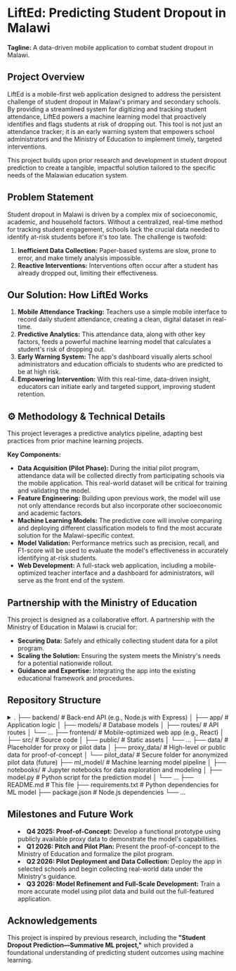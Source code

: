 #  LiftEd: Predicting Student Dropout in Malawi

**Tagline:** A data-driven mobile application to combat student dropout in Malawi.

##  Project Overview
LiftEd is a mobile-first web application designed to address the persistent challenge of student dropout in Malawi's primary and secondary schools. By providing a streamlined system for digitizing and tracking student attendance, LiftEd powers a machine learning model that proactively identifies and flags students at risk of dropping out. This tool is not just an attendance tracker; it is an early warning system that empowers school administrators and the Ministry of Education to implement timely, targeted interventions.

This project builds upon prior research and development in student dropout prediction to create a tangible, impactful solution tailored to the specific needs of the Malawian education system.

##  Problem Statement
Student dropout in Malawi is driven by a complex mix of socioeconomic, academic, and household factors. Without a centralized, real-time method for tracking student engagement, schools lack the crucial data needed to identify at-risk students before it's too late. The challenge is twofold:
1.  **Inefficient Data Collection:** Paper-based systems are slow, prone to error, and make timely analysis impossible.
2.  **Reactive Interventions:** Interventions often occur after a student has already dropped out, limiting their effectiveness.

##  Our Solution: How LiftEd Works
1.  **Mobile Attendance Tracking:** Teachers use a simple mobile interface to record daily student attendance, creating a clean, digital dataset in real-time.
2.  **Predictive Analytics:** This attendance data, along with other key factors, feeds a powerful machine learning model that calculates a student's risk of dropping out.
3.  **Early Warning System:** The app's dashboard visually alerts school administrators and education officials to students who are predicted to be at high risk.
4.  **Empowering Intervention:** With this real-time, data-driven insight, educators can initiate early and targeted support, improving student retention.

## ⚙️ Methodology & Technical Details
This project leverages a predictive analytics pipeline, adapting best practices from prior machine learning projects.

**Key Components:**
*   **Data Acquisition (Pilot Phase):** During the initial pilot program, attendance data will be collected directly from participating schools via the mobile application. This real-world dataset will be critical for training and validating the model.
*   **Feature Engineering:** Building upon previous work, the model will use not only attendance records but also incorporate other socioeconomic and academic factors.
*   **Machine Learning Models:** The predictive core will involve comparing and deploying different classification models to find the most accurate solution for the Malawi-specific context.
*   **Model Validation:** Performance metrics such as precision, recall, and F1-score will be used to evaluate the model's effectiveness in accurately identifying at-risk students.
*   **Web Development:** A full-stack web application, including a mobile-optimized teacher interface and a dashboard for administrators, will serve as the front end of the system.

##  Partnership with the Ministry of Education
This project is designed as a collaborative effort. A partnership with the Ministry of Education in Malawi is crucial for:
*   **Securing Data:** Safely and ethically collecting student data for a pilot program.
*   **Scaling the Solution:** Ensuring the system meets the Ministry's needs for a potential nationwide rollout.
*   **Guidance and Expertise:** Integrating the app into the existing educational framework and procedures.

##  Repository Structure
<details>
<summary>
.
├── backend/ # Back-end API (e.g., Node.js with Express)
│ ├── app/ # Application logic
│ ├── models/ # Database models
│ ├── routes/ # API routes
│ └── ...
├── frontend/ # Mobile-optimized web app (e.g., React)
│ ├── src/ # Source code
│ ├── public/ # Static assets
│ └── ...
├── data/ # Placeholder for proxy or pilot data
│ ├── proxy_data/ # High-level or public data for proof-of-concept
│ └── pilot_data/ # Secure folder for anonymized pilot data (future)
├── ml_model/ # Machine learning model pipeline
│ ├── notebooks/ # Jupyter notebooks for data exploration and modeling
│ ├── model.py # Python script for the prediction model
│ └── ...
├── README.md # This file
├── requirements.txt # Python dependencies for ML model
├── package.json # Node.js dependencies
└── ...
<summary/>

##  Milestones and Future Work
*   **Q4 2025: Proof-of-Concept:** Develop a functional prototype using publicly available proxy data to demonstrate the model's capabilities.
*   **Q1 2026: Pitch and Pilot Plan:** Present the proof-of-concept to the Ministry of Education and formalize the pilot program.
*   **Q2 2026: Pilot Deployment and Data Collection:** Deploy the app in selected schools and begin collecting real-world data under the Ministry's guidance.
*   **Q3 2026: Model Refinement and Full-Scale Development:** Train a more accurate model using pilot data and build out the full-featured application.

##  Acknowledgements
This project is inspired by previous research, including the **"Student Dropout Prediction—Summative ML project,"** which provided a foundational understanding of predicting student outcomes using machine learning.


